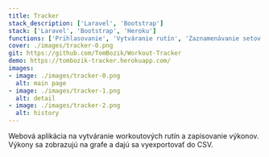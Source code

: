 ```yaml
---
title: Tracker
stack_description: ['Laravel', 'Bootstrap']
stack: ['Laravel', 'Bootstrap', 'Heroku']
functions: ['Prihlasovanie', 'Vytváranie rutín', 'Zaznamenávanie setov', 'CSV export', 'Grafy', 'Responzívne' ]
cover: ./images/tracker-0.png
git: https://github.com/TomBozik/Workout-Tracker
demo: https://tombozik-tracker.herokuapp.com/
images:
- image: ./images/tracker-0.png
  alt: main page
- image: ./images/tracker-1.png
  alt: detail
- image: ./images/tracker-2.png
  alt: history
---
```

Webová aplikácia na vytváranie workoutových rutín a zapisovanie výkonov. Výkony sa zobrazujú na grafe a dajú sa vyexportovať do CSV.